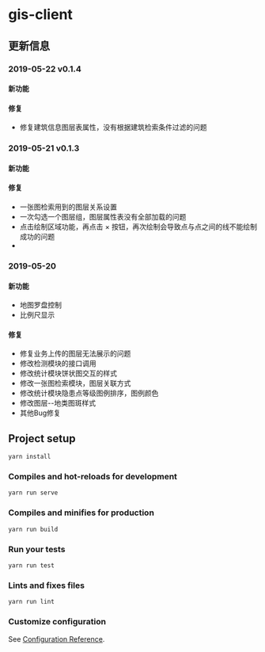 # gis-client

## 更新信息

### 2019-05-22 v0.1.4
#### 新功能

#### 修复
  * 修复建筑信息图层表属性，没有根据建筑检索条件过滤的问题

### 2019-05-21 v0.1.3
#### 新功能

#### 修复
  * 一张图检索用到的图层关系设置
  * 一次勾选一个图层组，图层属性表没有全部加载的问题
  * 点击绘制区域功能，再点击 × 按钮，再次绘制会导致点与点之间的线不能绘制成功的问题
  * 

### 2019-05-20
#### 新功能
  * 地图罗盘控制
  * 比例尺显示
#### 修复
  * 修复业务上传的图层无法展示的问题
  * 修改检测模块的接口调用
  * 修改统计模块饼状图交互的样式
  * 修改一张图检索模块，图层关联方式
  * 修改统计模块隐患点等级图例排序，图例颜色
  * 修改图层--地类图斑样式
  * 其他Bug修复


## Project setup
```
yarn install
```

### Compiles and hot-reloads for development
```
yarn run serve
```

### Compiles and minifies for production
```
yarn run build
```

### Run your tests
```
yarn run test
```

### Lints and fixes files
```
yarn run lint
```

### Customize configuration
See [Configuration Reference](https://cli.vuejs.org/config/).
